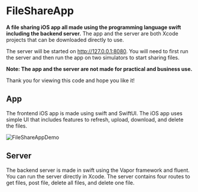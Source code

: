 # FileShareApp

**A file sharing iOS app all made using the programming language swift including the backend server.**
The app and the server are both Xcode projects that can be downloaded directly to use.

The server will be started on http://127.0.0.1:8080. You will need to first run the server and then run the app on two simulators to start sharing files.

**Note: The app and the server are not made for practical and business use.**

Thank you for viewing this code and hope you like it!

## App

The frontend iOS app is made using swift and SwiftUI. The iOS app uses simple UI that includes features to refresh, upload, download, and delete the files.

![FileShareAppDemo](https://github.com/user-attachments/assets/6ed49f86-e356-4ae4-8442-8b5cbea31718)


## Server

The backend server is made in swift using the Vapor framework and fluent. You can run the server directly in Xcode. The server contains four routes to get files, post file, delete all files, and delete one file.
